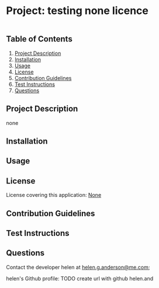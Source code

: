 # Project: testing none licence

[![]()]()
  
## Table of Contents
1. [Project Description](#project-description)
2. [Installation](#installation)
3. [Usage](#usage)
4. [License](#license)
5. [Contribution Guidelines](#contribution-guidelines)
6. [Test Instructions](#test-instructions)
7. [Questions](#questions)

## Project Description 
none

## Installation


## Usage


## License
License covering this application: [None]()

## Contribution Guidelines

  
## Test Instructions


## Questions 
Contact the developer helen at helen.g.anderson@me.com;

helen's Github profile: TODO create url with github helen.and
  